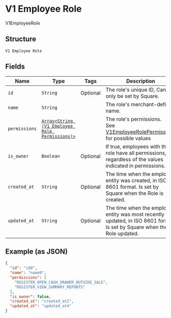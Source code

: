 
# V1 Employee Role

V1EmployeeRole

## Structure

`V1 Employee Role`

## Fields

| Name | Type | Tags | Description |
|  --- | --- | --- | --- |
| `id` | `String` | Optional | The role's unique ID, Can only be set by Square. |
| `name` | `String` |  | The role's merchant-defined name. |
| `permissions` | [`Array<String (V1 Employee Role Permissions)>`](/doc/models/v1-employee-role-permissions.md) |  | The role's permissions.<br>See [V1EmployeeRolePermissions](#type-v1employeerolepermissions) for possible values |
| `is_owner` | `Boolean` | Optional | If true, employees with this role have all permissions, regardless of the values indicated in permissions. |
| `created_at` | `String` | Optional | The time when the employee entity was created, in ISO 8601 format. Is set by Square when the Role is created. |
| `updated_at` | `String` | Optional | The time when the employee entity was most recently updated, in ISO 8601 format. Is set by Square when the Role updated. |

## Example (as JSON)

```json
{
  "id": "id0",
  "name": "name0",
  "permissions": [
    "REGISTER_OPEN_CASH_DRAWER_OUTSIDE_SALE",
    "REGISTER_VIEW_SUMMARY_REPORTS"
  ],
  "is_owner": false,
  "created_at": "created_at2",
  "updated_at": "updated_at4"
}
```

